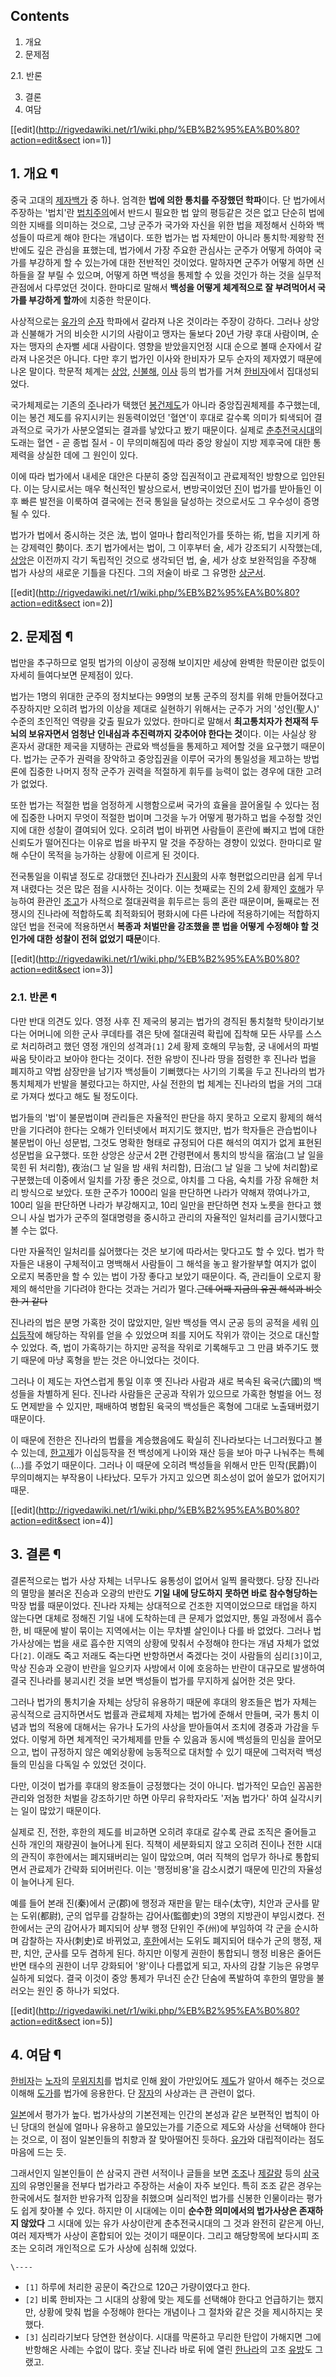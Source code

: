 ## Contents

    

1. 개요 
2. 문제점 
    

2.1. 반론

3. 결론 
4. 여담 

[[edit](http://rigvedawiki.net/r1/wiki.php/%EB%B2%95%EA%B0%80?action=edit&sect
ion=1)]

## 1. 개요 ¶

중국 고대의 [제자백가](%EC%A0%9C%EC%9E%90%EB%B0%B1%EA%B0%80.md) 중 하나. 엄격한 **법에 의한
통치를 주장했던 학파**이다. 단 법가에서 주장하는 '법치'란
[법치주의](%EB%B2%95%EC%B9%98%EC%A3%BC%EC%9D%98.md)에서 반드시 필요한 법 앞의 평등같은 것은 없고
단순히 법에 의한 지배를 의미하는 것으로, 그냥 군주가 국가와 자신을 위한 법을 제정해서 신하와 백성들이 따르게 해야 한다는 개념이다. 또한
법가는 법 자체만이 아니라 통치학·제왕학 전반에도 깊은 관심을 표했는데, 법가에서 가장 주요한 관심사는 군주가 어떻게 하여야 국가를 부강하게
할 수 있는가에 대한 전반적인 것이었다. 말하자면 군주가 어떻게 하면 신하들을 잘 부릴 수 있으며, 어떻게 하면 백성을 통제할 수 있을
것인가 하는 것을 실무적 관점에서 다루었던 것이다. 한마디로 말해서 **백성을 어떻게 체계적으로 잘 부려먹어서 국가를 부강하게 할까**에
치중한 학문이다.

  

사상적으로는 [유가](%EC%9C%A0%EA%B0%80.md)의 [순자](%EC%88%9C%EC%9E%90.md) 학파에서 갈라져
나온 것이라는 주장이 강하다. 그러나 상앙과 신불해가 거의 비슷한 시기의 사람이고 맹자는 둘보다 20년 가량 후대 사람이며, 순자는 맹자의
손자뻘 세대 사람이다. 영향을 받았을지언정 시대 순으로 볼때 순자에서 갈라져 나온것은 아니다. 다만 후기 법가인 이사와 한비자가 모두 순자의
제자였기 때문에 나온 말이다. 학문적 체계는 [상앙](%EC%83%81%EC%95%99.md),
[신불해](%EC%8B%A0%EB%B6%88%ED%95%B4.md), [이사](%EC%9D%B4%EC%82%AC.md) 등의
법가를 거쳐 [한비자](%ED%95%9C%EB%B9%84%EC%9E%90.md)에서 집대성되었다.

  

국가체제로는 기존의 [주](%EC%A3%BC.md)나라가 택했던
[봉건제도](%EB%B4%89%EA%B1%B4%EC%A0%9C%EB%8F%84.md)가 아니라 중앙집권체제를 추구했는데, 이는 봉건
제도를 유지시키는 원동력이었던 '혈연'이 후대로 갈수록 의미가 퇴색되어 결과적으로 국가가 사분오열되는 결과를 낳았다고 봤기 때문이다. 실제로
[춘추전국시대](%EC%B6%98%EC%B6%94%EC%8B%9C%EB%8C%80.md)의 도래는 혈연 - 곧 종법 질서 - 이
무의미해짐에 따라 중앙 왕실이 지방 제후국에 대한 통제력을 상실한 데에 그 원인이 있다.

  

이에 따라 법가에서 내세운 대안은 다분히 중앙 집권적이고 관료제적인 방향으로 입안된다. 이는 당시로서는 매우 혁신적인 발상으로서,
변방국이었던 [진](%EC%A7%84.md)이 법가를 받아들인 이후 빠른 발전을 이룩하여 결국에는 전국 통일을 달성하는 것으로서도 그
우수성이 증명될 수 있다.

  

법가가 법에서 중시하는 것은 法, 법이 얼마나 합리적인가를 뜻하는 術, 법을 지키게 하는 강제력인 勢이다. 초기 법가에서는 법이, 그
이후부터 술, 세가 강조되기 시작했는데, [상앙](%EC%83%81%EC%95%99.md)은 이전까지 각기 독립적인 것으로 생각되던
법, 술, 세가 상호 보완적임을 주장해 법가 사상의 새로운 기틀을 다진다. 그의 저술이 바로 그 유명한
[상군서](%EC%83%81%EA%B5%B0%EC%84%9C.md).

  

[[edit](http://rigvedawiki.net/r1/wiki.php/%EB%B2%95%EA%B0%80?action=edit&sect
ion=2)]

## 2. 문제점 ¶

법만을 추구하므로 얼핏 법가의 이상이 공정해 보이지만 세상에 완벽한 학문이란 없듯이 자세히 들여다보면 문제점이 있다.

  

법가는 1명의 위대한 군주의 정치보다는 99명의 보통 군주의 정치를 위해 만들어졌다고 주장하지만 오히려 법가의 이상을 제대로 실현하기
위해서는 군주가 거의 '성인(聖人)' 수준의 초인적인 역량을 갖출 필요가 있었다. 한마디로 말해서 **최고통치자가 천재적 두뇌의 보유자면서
엄청난 인내심과 추진력까지 갖추어야 한다는 것**이다. 이는 사실상 왕 혼자서 광대한 제국을 지탱하는 관료와 백성들을 통제하고 제어할 것을
요구했기 때문이다. 법가는 군주가 권력을 장악하고 중앙집권을 이루어 국가의 통일성을 제고하는 방법론에 집중한 나머지 정작 군주가 권력을
적절하게 휘두를 능력이 없는 경우에 대한 고려가 없었다.

  

또한 법가는 적절한 법을 엄정하게 시행함으로써 국가의 효율을 끌어올릴 수 있다는 점에 집중한 나머지 무엇이 적절한 법이며 그것을 누가 어떻게
평가하고 법을 수정할 것인지에 대한 성찰이 결여되어 있다. 오히려 법이 바뀌면 사람들이 혼란에 빠지고 법에 대한 신뢰도가 떨어진다는 이유로
법을 바꾸지 말 것을 주장하는 경향이 있었다. 한마디로 말해 수단이 목적을 능가하는 상황에 이르게 된 것이다.

  

전국통일을 이뤄낼 정도로 강대했던 [진](%EC%A7%84.md)나라가
[진시황](%EC%A7%84%EC%8B%9C%ED%99%A9.md)의 사후 형편없으리만큼 쉽게 무너져 내렸다는 것은 많은 점을 시사하는
것이다. 이는 첫째로는 진의 2세 황제인 [호해](%ED%98%B8%ED%95%B4.md)가 무능하여 환관인
[조고](%EC%A1%B0%EA%B3%A0.md)가 사적으로 절대권력을 휘두르는 등의 혼란 때문이며, 둘째로는 전쟁시의 진나라에
적합하도록 최적화되어 평화시에 다른 나라에 적용하기에는 적합하지 않던 법을 전국에 적용하면서 **복종과 처벌만을 강조했을 뿐 법을 어떻게
수정해야 할 것인가에 대한 성찰이 전혀 없었기 때문**이다.

  

[[edit](http://rigvedawiki.net/r1/wiki.php/%EB%B2%95%EA%B0%80?action=edit&sect
ion=3)]

### 2.1. 반론 ¶

다만 반대 의견도 있다. 영정 사후 진 제국의 붕괴는 법가의 경직된 통치철학 탓이라기보다는 어머니에 의한 군사 쿠데타를 겪은 탓에 절대권력
확립에 집착해 모든 사무를 스스로 처리하려고 했던 영정 개인의 성격과`[1]` 2세 황제 호해의 무능함, 궁 내에서의 파벌싸움 탓이라고
보아야 한다는 것이다. 전한 유방이 진나라 땅을 점령한 후 진나라 법을 폐지하고 약법 삼장만을 남기자 백성들이 기뻐했다는 사기의 기록을 두고
진나라의 법가 통치체제가 반발을 불렀다고는 하지만, 사실 전한의 법 체계는 진나라의 법을 거의 그대로 가져다 썼다고 해도 될 정도이다.

  

법가들의 '법'이 불문법이며 관리들은 자율적인 판단을 하지 못하고 오로지 황제의 해석만을 기다려야 한다는 오해가 인터넷에서 퍼지기도 했지만,
법가 학자들은 관습법이나 불문법이 아닌 성문법, 그것도 명확한 형태로 규정되어 다른 해석의 여지가 없게 표현된 성문법을 요구했다. 또한
상앙은 상군서 2편 간령편에서 통치의 방식을 宿治(그 날 일을 묵힌 뒤 처리함), 夜治(그 날 일을 밤 새워 처리함), 日治(그 날 일을 그
낮에 처리함)로 구분했는데 이중에서 일치를 가장 좋은 것으로, 야치를 그 다음, 숙치를 가장 유해한 처리 방식으로 보았다. 또한 군주가
1000리 일을 판단하면 나라가 약해져 깎여나가고, 100리 일을 판단하면 나라가 부강해지고, 10리 일만을 판단하면 천자 노릇을 한다고
했으니 사실 법가가 군주의 절대명령을 중시하고 관리의 자율적인 일처리를 금기시했다고 볼 수는 없다.

  

다만 자율적인 일처리를 싫어했다는 것은 보기에 따라서는 맞다고도 할 수 있다. 법가 학자들은 내용이 구체적이고 명백해서 사람들이 그 해석을
놓고 왈가왈부할 여지가 없이 오로지 복종만을 할 수 있는 법이 가장 좋다고 보았기 때문이다. 즉, 관리들이 오로지 황제의 해석만을 기다려야
한다는 것과는 거리가 멀다.<del>근데 어째 지금의 유권 해석과 비슷한 거 같다</del>

  

진나라의 법은 분명 가혹한 것이 많았지만, 일반 백성들 역시 군공 등의 공적을 세워
[이십등작](%EC%9D%B4%EC%8B%AD%EB%93%B1%EC%9E%91.md)에 해당하는 작위를 얻을 수 있었으며 죄를 지어도
작위가 깎이는 것으로 대신할 수 있었다. 즉, 법이 가혹하기는 하지만 공적을 작위로 기록해두고 그 만큼 봐주기도 했기 때문에 마냥 혹형을
받는 것은 아니었다는 것이다.

  

그러나 이 제도는 자연스럽게 통일 이후 옛 진나라 사람과 새로 복속된 육국(六國)의 백성들을 차별하게 된다. 진나라 사람들은 군공과 작위가
있으므로 가혹한 형벌을 어느 정도 면제받을 수 있지만, 패배하여 병합된 육국의 백성들은 혹형에 그대로 노출돼버렸기 때문이다.

  

이 때문에 전한은 진나라의 법률을 계승했음에도 확실히 진나라보다는 너그러웠다고 볼 수 있는데,
[한고제](%ED%95%9C%EA%B3%A0%EC%A0%9C.md)가 이십등작을 전 백성에게 나이와 재산 등을 보아 마구 나눠주는
특혜(…)를 주었기 때문이다. 그러나 이 때문에 오히려 백성들을 위해서 만든 민작(民爵)이 무의미해지는 부작용이 나타났다. 모두가 가지고
있으면 희소성이 없어 쓸모가 없어지기 때문.

  

[[edit](http://rigvedawiki.net/r1/wiki.php/%EB%B2%95%EA%B0%80?action=edit&sect
ion=4)]

## 3. 결론 ¶

결론적으로는 법가 사상 자체는 너무나도 융통성이 없어서 일찍 몰락했다. 당장 진나라의 멸망을 불러온 진승과 오광의 반란도 **기일 내에
당도하지 못하면 바로 참수형당하는** 막장 법률 때문이었다. 진나라 자체는 상대적으로 건조한 지역이었으므로 태업을 하지 않는다면 대체로
정해진 기일 내에 도착하는데 큰 문제가 없었지만, 통일 과정에서 흡수한, 비 때문에 발이 묶이는 지역에서는 이는 무차별 살인이나 다를 바
없었다. 그러나 법가사상에는 법을 새로 흡수한 지역의 상황에 맞춰서 수정해야 한다는 개념 자체가 없었다`[2]`. 이래도 죽고 저래도
죽는다면 반항하면서 죽겠다는 것이 사람들의 심리`[3]`이고, 막상 진승과 오광이 반란을 일으키자 사방에서 이에 호응하는 반란이 대규모로
발생하여 결국 진나라를 붕괴시킨 것을 보면 백성들이 법가를 무지하게 싫어한 것은 맞다.

  

그러나 법가의 통치기술 자체는 상당히 유용하기 때문에 후대의 왕조들은 법가 자체는 공식적으로 금지하면서도 법률과 관료체제 자체는 법가에
준해서 만들며, 국가 통치 이념과 법의 적용에 대해서는 유가나 도가의 사상을 받아들여서 조치에 경중과 가감을 두었다. 이렇게 하면 체계적인
국가체제를 만들 수 있음과 동시에 백성들의 민심을 끌어모으고, 법이 규정하지 않은 예외상황에 능동적으로 대처할 수 있기 때문에 그럭저럭
백성들의 민심을 다독일 수 있었던 것이다.

  

다만, 이것이 법가를 후대의 왕조들이 긍정했다는 것이 아니다. 법가적인 모습인 꼼꼼한 관리와 엄정한 처벌을 강조하기만 하면 아무리 유학자라도
'저놈 법가다' 하여 실각시키는 일이 많았기 때문이다.

  

실제로 진, 전한, 후한의 제도를 비교하면 오히려 후대로 갈수록 관료 조직은 줄어들고 신하 개인의 재량권이 늘어나게 된다. 직책이 세분화되지
않고 오히려 진이나 전한 시대의 관직이 후한에서는 폐지돼버리는 일이 많았으며, 여러 직책의 업무가 하나로 통합되면서 관료제가 간략화
되어버린다. 이는 '행정비용'을 감소시켰기 때문에 민간의 자율성이 늘어나게 된다.

  

예를 들어 본래 진(秦)에서 군(郡)에 행정과 재판을 맡는 태수(太守), 치안과 군사를 맡는 도위(都尉), 군의 업무를 감찰하는
감어사(監御史)의 3명의 지방관이 부임시켰다. 전한에서는 군의 감어사가 폐지되어 상부 행정 단위인 주(州)에 부임하여 각 군을 순시하며
감찰하는 자사(刺史)로 바뀌었고, [후한](%ED%9B%84%ED%95%9C.md)에서는 도위도 폐지되어 태수가 군의 행정, 재판,
치안, 군사를 모두 겸하게 된다. 하지만 이렇게 권한이 통합되니 행정 비용은 줄어든 반면 태수의 권한이 너무 강화되어 '왕'이나 다름없게
되고, 자사의 감찰 기능은 유명무실하게 되었다. 결국 이것이 중앙 통제가 무너진 순간 단숨에 폭발하여 후한의 멸망을 불러오는 원인 중 하나가
되었다.

[[edit](http://rigvedawiki.net/r1/wiki.php/%EB%B2%95%EA%B0%80?action=edit&sect
ion=5)]

## 4. 여담 ¶

[한비자](%ED%95%9C%EB%B9%84%EC%9E%90.md)는 [노자](%EB%85%B8%EC%9E%90.md)의
[무위지치](%EB%AC%B4%EC%9C%84%EC%A7%80%EC%B9%98.md)를 법치로 인해
[왕](%EC%99%95.md)이 가만있어도 [제도](%EC%A0%9C%EB%8F%84.md)가 알아서 해주는 것으로 이해해
[도가](%EB%8F%84%EA%B0%80.md)를 법가에 응용한다. 단 [장자](%EC%9E%A5%EC%9E%90.md)의
사상과는 큰 관련이 없다.

  

[일본](%EC%9D%BC%EB%B3%B8.md)에서 평가가 높다. 법가사상의 기본전제는 인간의 본성과 같은 보편적인 법칙이 아닌
당대의 현실에 얼마나 유용하고 쓸모있는가를 기준으로 제도와 사상을 선택해야 한다는 것으로, 이 점이 일본인들의 취향과 잘 맞아떨어진 듯하다.
[유가](%EC%9C%A0%EA%B0%80.md)와 대립적이라는 점도 마음에 드는 듯.

  

그래서인지 일본인들이 쓴 삼국지 관련 서적이나 글들을 보면 [조조](%EC%A1%B0%EC%A1%B0.md)나
[제갈량](%EC%A0%9C%EA%B0%88%EB%9F%89.md) 등의
[삼국지](%EC%82%BC%EA%B5%AD%EC%A7%80.md)의 유명인물을 전부다 법가라고 주장하는 서술이 자주 보인다. 특히
조조 같은 경우는 한국에서도 철저한 반유가적 입장을 취했으며 실리적인 법가를 신봉한 인물이라는 평가도 쉽게 찾아볼 수 있다. 하지만 이
시대에는 이미 **순수한 의미에서의 법가사상은 존재하지 않았다** 그 시대에 있는 유가 사상이란게 춘추전국시대의 그 것과 완전히 같은게
아닌, 여러 제자백가 사상이 혼합되어 있는 것이기 때문이다. 그리고 해당항목에 보다시피 조조는 오히려 개인적으로 도가 사상에 심취해 있었다.

`\----`

  * `[1]` 하루에 처리한 공문이 죽간으로 120근 가량이였다고 한다.
  * `[2]` 비록 한비자는 그 시대의 상황에 맞는 제도를 선택해야 한다고 언급하기는 했지만, 상황에 맞춰 법을 수정해야 한다는 개념이나 그 절차와 같은 것을 제시하지는 못했다.
  * `[3]` 심리라기보다 당연한 현상이다. 시대를 막론하고 무리한 탄압이 가해지면 그에 반항해온 사례는 수없이 많다. 훗날 진나라 바로 뒤에 열린 [한나라](%ED%95%9C%EB%82%98%EB%9D%BC.md)의 고조 [유방](%EC%9C%A0%EB%B0%A9.md)도 그랬고.

